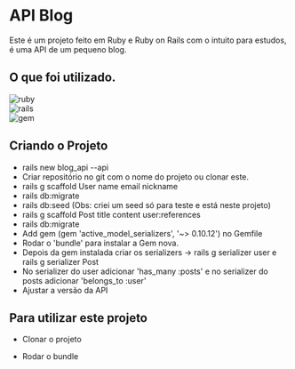 # API Blog

Este é um projeto feito em Ruby e Ruby on Rails com o intuito para estudos, é uma API de um pequeno blog.
## O que foi utilizado.

![ruby](https://img.shields.io/badge/Ruby-2.7-red.svg) <br />
![rails](https://img.shields.io/badge/Rails-6.0.3-red.svg) <br />
![gem](https://img.shields.io/badge/Gem-active_model_serializers_0.10.12-yellow.svg) <br />

## Criando o Projeto
- rails new blog_api --api
- Criar repositório no git com o nome do projeto ou clonar este.
- rails g scaffold User name email nickname
- rails db:migrate
- rails db:seed (Obs: criei um seed só para teste e está neste projeto)
- rails g scaffold Post title content user:references
- rails db:migrate
- Add gem (gem 'active_model_serializers', '~> 0.10.12') no Gemfile
- Rodar o 'bundle' para instalar a Gem nova.
- Depois da gem instalada criar os serializers -> rails g serializer user e rails g serializer Post
- No serializer do user adicionar 'has_many :posts' e no serializer do posts adicionar 'belongs_to :user'
- Ajustar a versão da API

## Para utilizar este projeto

* Clonar o projeto

* Rodar o bundle
